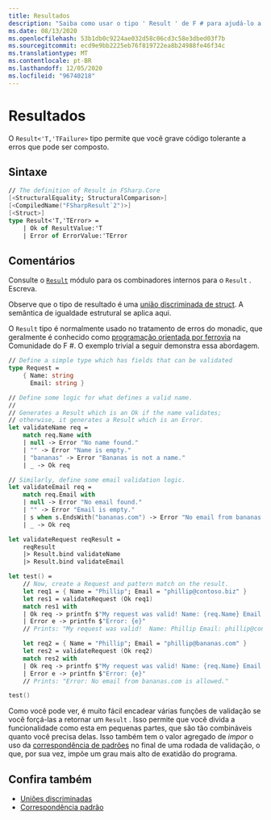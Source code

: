 ```yaml
---
title: Resultados
description: "Saiba como usar o tipo ' Result ' de F # para ajudá-lo a escrever código tolerante a erros."
ms.date: 08/13/2020
ms.openlocfilehash: 53b1db0c9224ae032d58c06cd3c58e3dbed03f7b
ms.sourcegitcommit: ecd9e9bb2225eb76f819722ea8b24988fe46f34c
ms.translationtype: MT
ms.contentlocale: pt-BR
ms.lasthandoff: 12/05/2020
ms.locfileid: "96740218"
---
```

# <a name="results"></a>Resultados

O `Result<'T,'TFailure>` tipo permite que você grave código tolerante a erros que pode ser composto.

## <a name="syntax"></a>Sintaxe

```fsharp
// The definition of Result in FSharp.Core
[<StructuralEquality; StructuralComparison>]
[<CompiledName("FSharpResult`2")>]
[<Struct>]
type Result<'T,'TError> =
    | Ok of ResultValue:'T
    | Error of ErrorValue:'TError
```

## <a name="remarks"></a>Comentários

Consulte o [`Result`](https://fsharp.github.io/fsharp-core-docs/reference/fsharp-core-resultmodule.html) módulo para os combinadores internos para o `Result` . Escreva.

Observe que o tipo de resultado é uma [união discriminada de struct](discriminated-unions.md#struct-discriminated-unions). A semântica de igualdade estrutural se aplica aqui.

O `Result` tipo é normalmente usado no tratamento de erros do monadic, que geralmente é conhecido como [programação orientada por ferrovia](https://swlaschin.gitbooks.io/fsharpforfunandprofit/content/posts/recipe-part2.html) na Comunidade do F #.  O exemplo trivial a seguir demonstra essa abordagem.

```fsharp
// Define a simple type which has fields that can be validated
type Request =
    { Name: string
      Email: string }

// Define some logic for what defines a valid name.
//
// Generates a Result which is an Ok if the name validates;
// otherwise, it generates a Result which is an Error.
let validateName req =
    match req.Name with
    | null -> Error "No name found."
    | "" -> Error "Name is empty."
    | "bananas" -> Error "Bananas is not a name."
    | _ -> Ok req

// Similarly, define some email validation logic.
let validateEmail req =
    match req.Email with
    | null -> Error "No email found."
    | "" -> Error "Email is empty."
    | s when s.EndsWith("bananas.com") -> Error "No email from bananas.com is allowed."
    | _ -> Ok req

let validateRequest reqResult =
    reqResult
    |> Result.bind validateName
    |> Result.bind validateEmail

let test() =
    // Now, create a Request and pattern match on the result.
    let req1 = { Name = "Phillip"; Email = "phillip@contoso.biz" }
    let res1 = validateRequest (Ok req1)
    match res1 with
    | Ok req -> printfn $"My request was valid! Name: {req.Name} Email {req.Email}"  
    | Error e -> printfn $"Error: {e}"
    // Prints: "My request was valid!  Name: Phillip Email: phillip@consoto.biz"

    let req2 = { Name = "Phillip"; Email = "phillip@bananas.com" }
    let res2 = validateRequest (Ok req2)
    match res2 with
    | Ok req -> printfn $"My request was valid! Name: {req.Name} Email {req.Email}"  
    | Error e -> printfn $"Error: {e}"
    // Prints: "Error: No email from bananas.com is allowed."

test()
```

Como você pode ver, é muito fácil encadear várias funções de validação se você forçá-las a retornar um `Result` .  Isso permite que você divida a funcionalidade como esta em pequenas partes, que são tão combináveis quanto você precisa delas.  Isso também tem o valor agregado de *impor* o uso da [correspondência de padrões](pattern-matching.md) no final de uma rodada de validação, o que, por sua vez, impõe um grau mais alto de exatidão do programa.

## <a name="see-also"></a>Confira também

- [Uniões discriminadas](discriminated-unions.md)
- [Correspondência padrão](pattern-matching.md)
